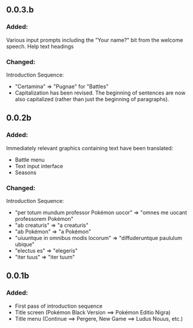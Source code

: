 ## 0.0.3.b

### Added:

Various input prompts including the "Your name?" bit from the welcome speech.
Help text headings

### Changed:

Introduction Sequence:

- "Certamina" => "Pugnae" for "Battles"
- Capitalization has been revised. The beginning of sentences are now also
  capitalized (rather than just the beginning of paragraphs).
  
## 0.0.2b

### Added:

Immediately relevant graphics containing text have been translated:

- Battle menu
- Text input interface
- Seasons


### Changed:

Introduction Sequence:

- "per totum mundum professor Pokémon uocor" => "omnes me uocant professorem Pokémon"
- "ab creaturis" => "a creaturis"
- "ab Pokémon" => "a Pokémon"
- "uiuuntque in omnibus modis locorum" => "diffuderuntque paululum ubique"
- "electus es" => "elegeris"
- "iter tuus" => "iter tuum"
    

## 0.0.1b

### Added:

- First pass of introduction sequence
- Title screen (Pokémon Black Version ==> Pokémon Editio Nigra)
- Title menu (Continue ==> Pergere, New Game ==> Ludus Nouus, etc.)